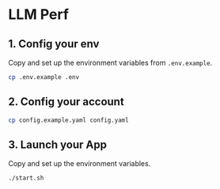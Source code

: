 # LLM Perf

## 1. Config your env

Copy and set up the environment variables from `.env.example`.

```bash
cp .env.example .env
```

## 2. Config your account

```bash
cp config.example.yaml config.yaml
```

## 3. Launch your App

Copy and set up the environment variables.

```bash
./start.sh
```
